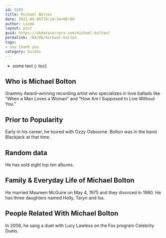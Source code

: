 ```yaml
---
id: 5293
title: Michael Bolton
date: 2021-04-06T19:24:54+00:00
author: Laima
layout: post
guid: https://ukdataservers.com/michael-bolton/
permalink: /04/06/michael-bolton
tags:
- say thank you
category: Guides
---
```


* some text
{: toc}


## Who is Michael Bolton
                  
                  
                  
Grammy Award-winning recording artist who specializes in love ballads like &#8220;When a Man Loves a Woman&#8221; and &#8220;How Am I Supposed to Live Without You.&#8221;
                  
              
            
              
            
                
                
                
## Prior to Popularity
                  
                  
                  
Early in his career, he toured with Ozzy Osbourne. Bolton was in the band Blackjack at that time.
                  
              
            
              
            
                
                
                
## Random data
                  
                  
                  
He has sold eight top ten albums.
                  
              
            
              
            
                
                
                
## Family & Everyday Life of Michael Bolton
                  
                  
                  
He married Maureen McGuire on May 4, 1975 and they divorced in 1990. He has three daughters named Holly, Taryn and Isa.
                  
              
            
              
            
                
                
                
## People Related With Michael Bolton
                  
                  
                  
In 2006, he sang a duet with Lucy Lawless on the Fox program Celebrity Duets.
                  
              
            
              
            
                
              
            
              
              
            
            
              
            
          
          
          